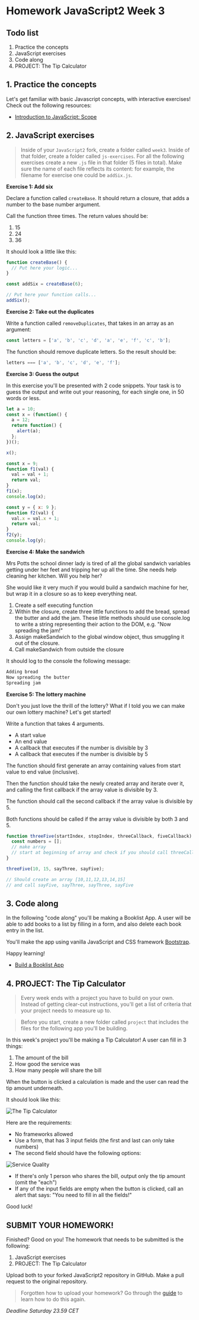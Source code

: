 # Homework JavaScript2 Week 3

## **Todo list**

1. Practice the concepts
2. JavaScript exercises
3. Code along
4. PROJECT: The Tip Calculator

## **1. Practice the concepts**

Let's get familiar with basic Javascript concepts, with interactive exercises! Check out the following resources:

- [Introduction to JavaScript: Scope](https://www.codecademy.com/courses/introduction-to-javascript/lessons/scope/exercises/scope)

## **2. JavaScript exercises**

> Inside of your `JavaScript2` fork, create a folder called `week3`. Inside of that folder, create a folder called `js-exercises`. For all the following exercises create a new `.js` file in that folder (5 files in total). Make sure the name of each file reflects its content: for example, the filename for exercise one could be `addSix.js`.

**Exercise 1: Add six**

Declare a function called `createBase`. It should return a closure, that adds a number to the base number argument.

Call the function three times. The return values should be:

1. 15
2. 24
3. 36

It should look a little like this:

```js
function createBase() {
  // Put here your logic...
}

const addSix = createBase(6);

// Put here your function calls...
addSix();
```

**Exercise 2: Take out the duplicates**

Write a function called `removeDuplicates`, that takes in an array as an argument:

```js
const letters = ['a', 'b', 'c', 'd', 'a', 'e', 'f', 'c', 'b'];
```

The function should remove duplicate letters. So the result should be:

```js
letters === ['a', 'b', 'c', 'd', 'e', 'f'];
```

**Exercise 3: Guess the output**

In this exercise you'll be presented with 2 code snippets. Your task is to guess the output and write out your reasoning, for each single one, in 50 words or less.

```js
let a = 10;
const x = (function() {
  a = 12;
  return function() {
    alert(a);
  };
})();

x();
```

```js
const x = 9;
function f1(val) {
  val = val + 1;
  return val;
}
f1(x);
console.log(x);

const y = { x: 9 };
function f2(val) {
  val.x = val.x + 1;
  return val;
}
f2(y);
console.log(y);
```

**Exercise 4: Make the sandwich**

Mrs Potts the school dinner lady is tired of all the global sandwich variables getting under her feet and tripping her up all the time. She needs help cleaning her kitchen. Will you help her?

She would like it very much if you would build a sandwich machine for her, but wrap it in a closure so as to keep everything neat.

1. Create a self executing function
2. Within the closure, create three little functions to add the bread, spread the butter and add the jam. These little methods should use console.log to write a string representing their action to the DOM, e.g. "Now spreading the jam!"
3. Assign makeSandwich to the global window object, thus smuggling it out of the closure.
4. Call makeSandwich from outside the closure

It should log to the console the following message:

```markdown
Adding bread
Now spreading the butter
Spreading jam
```

**Exercise 5: The lottery machine**

Don't you just love the thrill of the lottery? What if I told you we can make our own lottery machine? Let's get started!

Write a function that takes 4 arguments.

- A start value
- An end value
- A callback that executes if the number is divisible by 3
- A callback that executes if the number is divisible by 5

The function should first generate an array containing values from start value to end value (inclusive).

Then the function should take the newly created array and iterate over it, and calling the first callback if the array value is divisible by 3.

The function should call the second callback if the array value is divisible by 5.

Both functions should be called if the array value is divisible by both 3 and 5.

```js
function threeFive(startIndex, stopIndex, threeCallback, fiveCallback) {
  const numbers = [];
  // make array
  // start at beginning of array and check if you should call threeCallback or fiveCallback or go on to next
}

threeFive(10, 15, sayThree, sayFive);

// Should create an array [10,11,12,13,14,15]
// and call sayFive, sayThree, sayThree, sayFive
```

## **3. Code along**

In the following "code along" you'll be making a Booklist App. A user will be able to add books to a list by filling in a form, and also delete each book entry in the list.

You'll make the app using vanilla JavaScript and CSS framework [Bootstrap](https://www.getbootstrap.com).

Happy learning!

- [Build a Booklist App](https://www.youtube.com/watch?v=JaMCxVWtW58)

## **4. PROJECT: The Tip Calculator**

> Every week ends with a project you have to build on your own. Instead of getting clear-cut instructions, you'll get a list of criteria that your project needs to measure up to.

> Before you start, create a new folder called `project` that includes the files for the following app you'll be building.

In this week's project you'll be making a Tip Calculator! A user can fill in 3 things:

1. The amount of the bill
2. How good the service was
3. How many people will share the bill

When the button is clicked a calculation is made and the user can read the tip amount underneath.

It should look like this:

![The Tip Calculator](../assets/tipcalculator.png)

Here are the requirements:

- No frameworks allowed
- Use a form, that has 3 input fields (the first and last can only take numbers)
- The second field should have the following options:

![Service Quality](../assets/servicequality.png)

- If there's only 1 person who shares the bill, output only the tip amount (omit the "each")
- If any of the input fields are empty when the button is clicked, call an alert that says: "You need to fill in all the fields!"

Good luck!

## **SUBMIT YOUR HOMEWORK!**

Finished? Good on you! The homework that needs to be submitted is the following:

1. JavaScript exercises
2. PROJECT: The Tip Calculator

Upload both to your forked JavaScript2 repository in GitHub. Make a pull request to the original repository.

> Forgotten how to upload your homework? Go through the [guide](../hand-in-homework-guide.md) to learn how to do this again.

_Deadline Saturday 23.59 CET_
